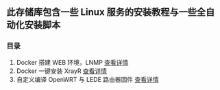 ## 此存储库包含一些 Linux 服务的安装教程与一些全自动化安装脚本

### 目录

1. Docker 搭建 WEB 环境，LNMP [查看详情](https://github.com/Sam-Mey/some_project/tree/main/Docker-LNMP)
2. Docker 一键安装 XrayR [查看详情](https://github.com/Sam-Mey/Documentation/tree/main/XrayR)
3. 自定义编译 OpenWRT 与 LEDE 路由器固件 [查看详情](https://github.com/Sam-Mey/Documentation/tree/main/OpenWRT-LEDE)
